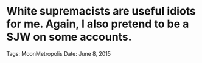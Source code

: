 # White supremacists are useful idiots for me. Again, I also pretend to be a SJW on some accounts.

Tags: MoonMetropolis
Date: June 8, 2015